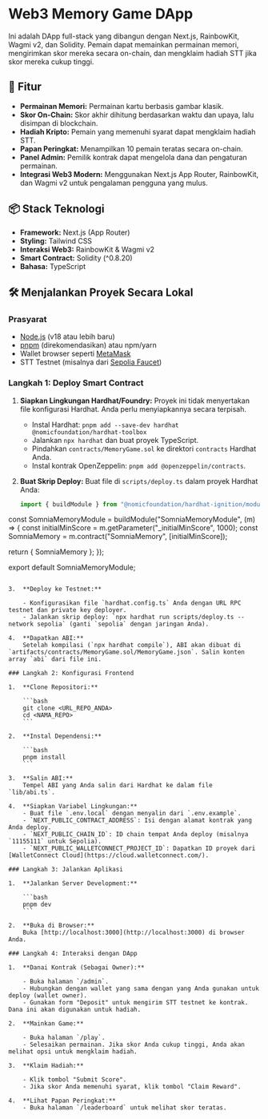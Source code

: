 # Web3 Memory Game DApp

Ini adalah DApp full-stack yang dibangun dengan Next.js, RainbowKit, Wagmi v2, dan Solidity. Pemain dapat memainkan permainan memori, mengirimkan skor mereka secara on-chain, dan mengklaim hadiah STT jika skor mereka cukup tinggi.

## 🚀 Fitur

- **Permainan Memori:** Permainan kartu berbasis gambar klasik.
- **Skor On-Chain:** Skor akhir dihitung berdasarkan waktu dan upaya, lalu disimpan di blockchain.
- **Hadiah Kripto:** Pemain yang memenuhi syarat dapat mengklaim hadiah STT.
- **Papan Peringkat:** Menampilkan 10 pemain teratas secara on-chain.
- **Panel Admin:** Pemilik kontrak dapat mengelola dana dan pengaturan permainan.
- **Integrasi Web3 Modern:** Menggunakan Next.js App Router, RainbowKit, dan Wagmi v2 untuk pengalaman pengguna yang mulus.

## 📦 Stack Teknologi

- **Framework:** Next.js (App Router)
- **Styling:** Tailwind CSS
- **Interaksi Web3:** RainbowKit & Wagmi v2
- **Smart Contract:** Solidity (^0.8.20)
- **Bahasa:** TypeScript

## 🛠️ Menjalankan Proyek Secara Lokal

### Prasyarat

- [Node.js](https://nodejs.org/en/) (v18 atau lebih baru)
- [pnpm](https://pnpm.io/) (direkomendasikan) atau npm/yarn
- Wallet browser seperti [MetaMask](https://metamask.io/)
- STT Testnet (misalnya dari [Sepolia Faucet](https://sepoliafaucet.com/))

### Langkah 1: Deploy Smart Contract

1.  **Siapkan Lingkungan Hardhat/Foundry:**
    Proyek ini tidak menyertakan file konfigurasi Hardhat. Anda perlu menyiapkannya secara terpisah.

    - Instal Hardhat: `pnpm add --save-dev hardhat @nomicfoundation/hardhat-toolbox`
    - Jalankan `npx hardhat` dan buat proyek TypeScript.
    - Pindahkan `contracts/MemoryGame.sol` ke direktori `contracts` Hardhat Anda.
    - Instal kontrak OpenZeppelin: `pnpm add @openzeppelin/contracts`.

2.  **Buat Skrip Deploy:**
    Buat file di `scripts/deploy.ts` dalam proyek Hardhat Anda:
    ```typescript
    import { buildModule } from "@nomicfoundation/hardhat-ignition/modules";

const SomniaMemoryModule = buildModule("SomniaMemoryModule", (m) => {
const initialMinScore = m.getParameter("\_initialMinScore", 1000);
const SomniaMemory = m.contract("SomniaMemory", [initialMinScore]);

return { SomniaMemory };
});

export default SomniaMemoryModule;
```

3.  **Deploy ke Testnet:**

    - Konfigurasikan file `hardhat.config.ts` Anda dengan URL RPC testnet dan private key deployer.
    - Jalankan skrip deploy: `npx hardhat run scripts/deploy.ts --network sepolia` (ganti `sepolia` dengan jaringan Anda).

4.  **Dapatkan ABI:**
    Setelah kompilasi (`npx hardhat compile`), ABI akan dibuat di `artifacts/contracts/MemoryGame.sol/MemoryGame.json`. Salin konten array `abi` dari file ini.

### Langkah 2: Konfigurasi Frontend

1.  **Clone Repositori:**

    ```bash
    git clone <URL_REPO_ANDA>
    cd <NAMA_REPO>
    ```

2.  **Instal Dependensi:**

    ```bash
    pnpm install
    ```

3.  **Salin ABI:**
    Tempel ABI yang Anda salin dari Hardhat ke dalam file `lib/abi.ts`.

4.  **Siapkan Variabel Lingkungan:**
    - Buat file `.env.local` dengan menyalin dari `.env.example`.
    - `NEXT_PUBLIC_CONTRACT_ADDRESS`: Isi dengan alamat kontrak yang Anda deploy.
    - `NEXT_PUBLIC_CHAIN_ID`: ID chain tempat Anda deploy (misalnya `11155111` untuk Sepolia).
    - `NEXT_PUBLIC_WALLETCONNECT_PROJECT_ID`: Dapatkan ID proyek dari [WalletConnect Cloud](https://cloud.walletconnect.com/).

### Langkah 3: Jalankan Aplikasi

1.  **Jalankan Server Development:**

    ```bash
    pnpm dev
    ```

2.  **Buka di Browser:**
    Buka [http://localhost:3000](http://localhost:3000) di browser Anda.

### Langkah 4: Interaksi dengan DApp

1.  **Danai Kontrak (Sebagai Owner):**

    - Buka halaman `/admin`.
    - Hubungkan dengan wallet yang sama dengan yang Anda gunakan untuk deploy (wallet owner).
    - Gunakan form "Deposit" untuk mengirim STT testnet ke kontrak. Dana ini akan digunakan untuk hadiah.

2.  **Mainkan Game:**

    - Buka halaman `/play`.
    - Selesaikan permainan. Jika skor Anda cukup tinggi, Anda akan melihat opsi untuk mengklaim hadiah.

3.  **Klaim Hadiah:**

    - Klik tombol "Submit Score".
    - Jika skor Anda memenuhi syarat, klik tombol "Claim Reward".

4.  **Lihat Papan Peringkat:**
    - Buka halaman `/leaderboard` untuk melihat skor teratas.
